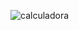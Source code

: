 ![calculadora](https://user-images.githubusercontent.com/94995682/229510103-1a71a6db-ebc2-464c-8297-47ad85f055e7.png)
